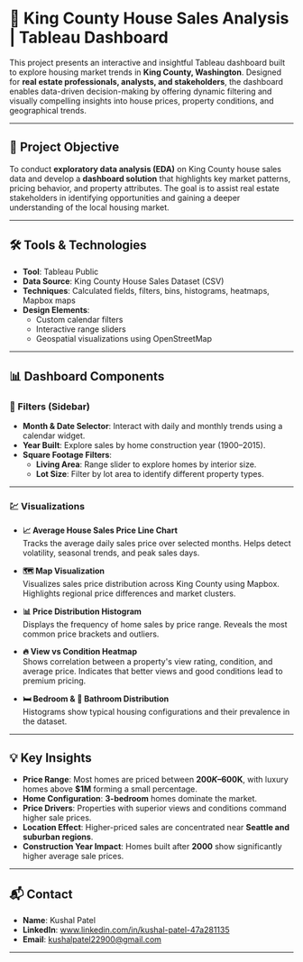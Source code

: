 # 🏡 King County House Sales Analysis | Tableau Dashboard

This project presents an interactive and insightful Tableau dashboard built to explore housing market trends in **King County, Washington**. Designed for **real estate professionals, analysts, and stakeholders**, the dashboard enables data-driven decision-making by offering dynamic filtering and visually compelling insights into house prices, property conditions, and geographical trends.

---

## 📍 Project Objective

To conduct **exploratory data analysis (EDA)** on King County house sales data and develop a **dashboard solution** that highlights key market patterns, pricing behavior, and property attributes. The goal is to assist real estate stakeholders in identifying opportunities and gaining a deeper understanding of the local housing market.

---

## 🛠 Tools & Technologies

- **Tool**: Tableau Public
- **Data Source**: King County House Sales Dataset (CSV)
- **Techniques**: Calculated fields, filters, bins, histograms, heatmaps, Mapbox maps
- **Design Elements**:
  - Custom calendar filters
  - Interactive range sliders
  - Geospatial visualizations using OpenStreetMap

---

## 📊 Dashboard Components

### 🔎 Filters (Sidebar)
- **Month & Date Selector**: Interact with daily and monthly trends using a calendar widget.
- **Year Built**: Explore sales by home construction year (1900–2015).
- **Square Footage Filters**:
  - **Living Area**: Range slider to explore homes by interior size.
  - **Lot Size**: Filter by lot area to identify different property types.

---

### 💹 Visualizations

- **📈 Average House Sales Price Line Chart**  
  Tracks the average daily sales price over selected months. Helps detect volatility, seasonal trends, and peak sales days.

- **🗺 Map Visualization**  
  Visualizes sales price distribution across King County using Mapbox. Highlights regional price differences and market clusters.

- **📊 Price Distribution Histogram**  
  Displays the frequency of home sales by price range. Reveals the most common price brackets and outliers.

- **🔥 View vs Condition Heatmap**  
  Shows correlation between a property's view rating, condition, and average price. Indicates that better views and good conditions lead to premium pricing.

- **🛏 Bedroom & 🛁 Bathroom Distribution**  
  Histograms show typical housing configurations and their prevalence in the dataset.

---

## 💡 Key Insights

- **Price Range**: Most homes are priced between **$200K–$600K**, with luxury homes above **$1M** forming a small percentage.
- **Home Configuration**: **3-bedroom** homes dominate the market.
- **Price Drivers**: Properties with superior views and conditions command higher sale prices.
- **Location Effect**: Higher-priced sales are concentrated near **Seattle and suburban regions**.
- **Construction Year Impact**: Homes built after **2000** show significantly higher average sale prices.

---
## 📬 Contact

- **Name**: Kushal Patel  
- **LinkedIn**: www.linkedin.com/in/kushal-patel-47a281135
- **Email**: kushalpatel22900@gmail.com

---
